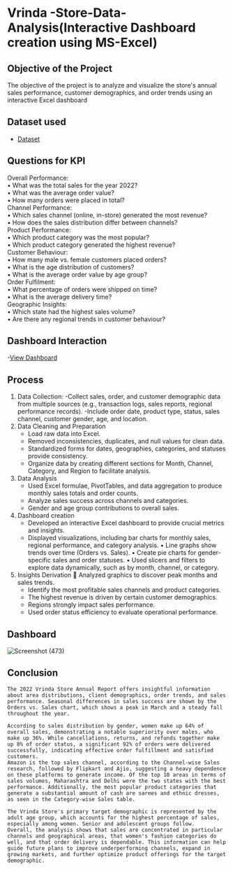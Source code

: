 # Vrinda -Store-Data-Analysis(Interactive Dashboard creation using MS-Excel)
## Objective of the Project
The objective of the project is to analyze and visualize the store's annual sales performance, customer demographics, and order trends using an interactive Excel dashboard
## Dataset used
- <a href="https://github.com/Santhoshkumarse/Vrinda-Store-Annual-report-2022/blob/main/Vrinda%20Store%20Data%20Analysis.xlsx">Dataset</a>
## Questions for KPI
Overall Performance:
<br>
•	What was the total sales for the year 2022?
<br>
•	What was the average order value?
<br>
•	How many orders were placed in total?
<br>
Channel Performance:
<br>
•	Which sales channel (online, in-store) generated the most revenue?
<br>
•	How does the sales distribution differ between channels?
<br>
Product Performance:
<br>
•	Which product category was the most popular?
<br>
•	Which product category generated the highest revenue?
<br>
Customer Behaviour:
<br>
•	How many male vs. female customers placed orders?
<br>
•	What is the age distribution of customers?
<br>
•	What is the average order value by age group?
<br>
Order Fulfilment:
<br>
•	What percentage of orders were shipped on time?
<br>
•	What is the average delivery time?
<br>
Geographic Insights:
<br>
•	Which state had the highest sales volume?
<br>
•	Are there any regional trends in customer behaviour?

## Dashboard Interaction
-<a href="https://docs.google.com/spreadsheets/d/1sWFtU87xeltuKfeRZ5F6WAapQfniDEbB/edit?usp=drive_link&ouid=112368836827025229237&rtpof=true&sd=true">View Dashboard</a>
## Process 
1. Data Collection:
   -Collect sales, order, and customer demographic data from multiple sources (e.g., transaction logs, sales reports, regional performance records).
   -Include order date, product type, status, sales channel, customer gender, age, and location.
2. Data Cleaning and Preparation
   - Load raw data into Excel.
   - Removed inconsistencies, duplicates, and null values for clean data.
   - Standardized forms for dates, geographies, categories, and statuses provide consistency.
   - Organize data by creating different sections for Month, Channel, Category, and Region to facilitate analysis.
3. Data Analysis
   - Used Excel formulae, PivotTables, and data aggregation to produce monthly sales totals and order counts.
   - Analyze sales success across channels and categories.
   - Gender and age group contributions to overall sales.
4. Dashboard creation
   - Developed an interactive Excel dashboard to provide crucial metrics and insights.
   - Displayed visualizations, including bar charts for monthly sales, regional performance, and category analysis.
        • Line graphs show trends over time (Orders vs. Sales).
        • Create pie charts for gender-specific sales and order statuses.
        • Used slicers and filters to explore data dynamically, such as by month, channel, or category.
5. Insights Derivation  Analyzed graphics to discover peak months and sales trends.
   - Identify the most profitable sales channels and product categories.
   - The highest revenue is driven by certain customer demographics.
   - Regions strongly impact sales performance.
   - Used order status efficiency to evaluate operational performance.

## Dashboard
![Screenshot (473)](https://github.com/user-attachments/assets/49b604ec-173f-457c-bb5d-84ad9c391054)

## Conclusion

    The 2022 Vrinda Store Annual Report offers insightful information about area distributions, client demographics, order trends, and sales performance. Seasonal differences in sales success are shown by the Orders vs. Sales chart, which shows a peak in March and a steady fall throughout the year.

    According to sales distribution by gender, women make up 64% of overall sales, demonstrating a notable superiority over males, who make up 36%. While cancellations, returns, and refunds together make up 8% of order status, a significant 92% of orders were delivered successfully, indicating effective order fulfillment and satisfied customers.
    Amazon is the top sales channel, according to the Channel-wise Sales research, followed by Flipkart and Ajio, suggesting a heavy dependence on these platforms to generate income. Of the top 10 areas in terms of sales volumes, Maharashtra and Delhi were the two states with the best performance. Additionally, the most popular product categories that generate a substantial amount of cash are sarees and ethnic dresses, as seen in the Category-wise Sales table.

    The Vrinda Store's primary target demographic is represented by the adult age group, which accounts for the highest percentage of sales, especially among women. Senior and adolescent groups follow.
    Overall, the analysis shows that sales are concentrated in particular channels and geographical areas, that women's fashion categories do well, and that order delivery is dependable. This information can help guide future plans to improve underperforming channels, expand in growing markets, and further optimize product offerings for the target demographic.









